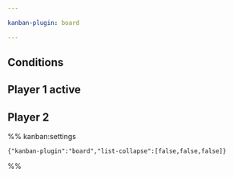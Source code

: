 ```yaml
---

kanban-plugin: board

---
```


## Conditions



## Player 1 active



## Player 2





%% kanban:settings
```
{"kanban-plugin":"board","list-collapse":[false,false,false]}
```
%%